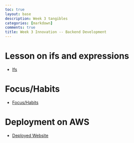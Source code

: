 ```yaml
---
toc: true
layout: base
description: Week 3 tangibles
categories: [markdown]
comments: true
title: Week 3 Innovation -- Backend Development
---
```

# Lesson on ifs and expressions
* [Ifs](https://aidanywu.github.io/fastpages/jupyter/2022/09/10/if-ifelse.html)

# Focus/Habits
* [Focus/Habits](https://aidanywu.github.io/fastpages/markdown/2022/09/11/focushabits.html)

# Deployment on AWS
* [Deployed Website](https://aidanwcsajava.tk/)